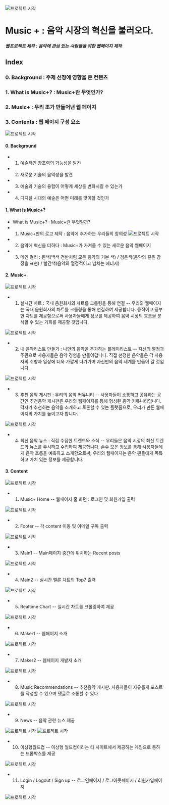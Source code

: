 ![프로젝트 시작](images/메인.png)
# Music + : 음악 시장의 혁신을 불러오다. 
##### 웹프로젝트 제작 : 음악에 관심 있는 사람들을 위한 웹페이지 제작
## Index
### 0. Background : 주제 선정에 영향을 준 컨텐츠
### 1. What is Music+? : Music+란 무엇인가?
### 2. Music+ : 우리 조가 만들어낸 웹 페이지
### 3. Contents : 웹 페이지 구성 요소

![프로젝트 시작](images/그림1.png)
#### 0. Background
- 1) 예술적인 창조력의 가능성을 발견
- 2) 새로운 기술의 음악성을 발견
- 3) 예술과 기술의 융합이 어떻게 세상을 변화시킬 수 있는가
- 4) 디지털 시대의 예술은 어떤 미래를 맞이할 것인가

#### 1. What is Music+?
- What is Music+? : Music+란 무엇일까?
- 1) Music+만의 로고 제작 : 음악에 추가하는 우리들의 창의성
![프로젝트 시작](images/그림2.png)
- 2) 음악에 혁신을 더하다 : Music+가 가져올 수 있는 새로운 음악 웹페이지
- 3) 메인 컬러 : 흰색(백색 건반처럼 모든 음악의 기본 색) / 검은색(음악의 깊은 감정을 표현) / 빨간색(음악의 열정적이고 넘치는 에너지)


#### 2. Music+

![프로젝트 시작](images/그림3.png)
- 1) 실시간 차트 : 국내 음원회사의 차트를 크롤링을 통해 연결
-- 우리의 웹페이지는 국내 음원회사의 차트를 크롤링을 통해 연결하여 제공합니다. 동적이고 풍부한 차트를 제공함으로써 사용자들에게 정보를 제공하여 음악 시장의 흐름을 분석할 수 있는 기회를 제공할 것입니다.

![프로젝트 시작](images/그림4.png)
- 2) 내 음악리스트 만들기 : 나만의 음악을 추가하는 플레이리스트
-- 자신의 열정과 주관으로 사용자들은 음악 경험을 만들어갑니다. 직접 선정한 음악들은 각 사용자의 취향과 일상에 더욱 가깝게 다가가며 자신만의 음악 세계를 만들어 갈 것입니다.

![프로젝트 시작](images/그림5.png)
- 3) 추천 음악 게시판 : 우리의 음악 커뮤니티
-- 사용자들이 소통하고 공유하는 공간인 추천음악 게시판은 우리의 웹페이지를 통해 형성된 음악 커뮤니티입니다. 각자가 추천하는 음악을 소개하고 토론할 수 있는 플랫폼으로, 우리가 만든 웹페이지의 가치를 높이고자 합니다.

![프로젝트 시작](images/그림6.png)
- 4) 최신 음악 뉴스 : 직접 수집한 트렌드와 소식
-- 우리들은 음악 시장의 최신 트렌드와 뉴스를 주시하고 수집하여 제공합니다. 손수 모은 정보를 통해 사용자들에게 음악 흐름을 예측하고 소개함으로써, 우리의 웹페이지는 음악 팬들에게 독특하고 가치 있는 정보를 제공합니다.



#### 3. Content

![프로젝트 시작](images/그림7.png)
- 1) Music+ Home
-- 웹페이지 홈 화면 : 로그인 및 회원가입 출력

![프로젝트 시작](images/그림8.png)
- 2) Footer
-- 각 content 이동 및 이메일 구독 출력

![프로젝트 시작](images/그림9.png)
- 3) Main1
-- Main페이지 중간에 위치하는 Recent posts

![프로젝트 시작](images/그림10.png)
- 4) Main2
-- 실시간 멜론 차트의 Top7 출력

![프로젝트 시작](images/그림3.png)
- 5) Realtime Chart
-- 실시간 차트를 크롤링하여 제공

![프로젝트 시작](images/그림11.png)
- 6) Maker1 
-- 웹페이지 소개

![프로젝트 시작](images/그림12.png)
- 7) Maker2
-- 웹페이지 개발자 소개

![프로젝트 시작](images/그림5.png)
- 8) Music Recommendations
-- 추천음악 게시판. 사용자들이 자유롭게 포스트를 작성할 수 있으며 댓글로 소통할 수 있다

![프로젝트 시작](images/그림6.png)
- 9) News
-- 음악 관련 뉴스 제공

![프로젝트 시작](images/그림13.png) ![프로젝트 시작](images/그림15.png)
- 10) 이상형월드컵
-- 이상형 월드컵이라는 타 사이트에서 제공하는 게임으로 통하는 드롭박스를 제공

![프로젝트 시작](images/그림14.png)
- 11) Login / Logout / Sign up
-- 로그인페이지 / 로그아웃페이지 / 회원가입페이지


![프로젝트 시작](images/끝.png)



